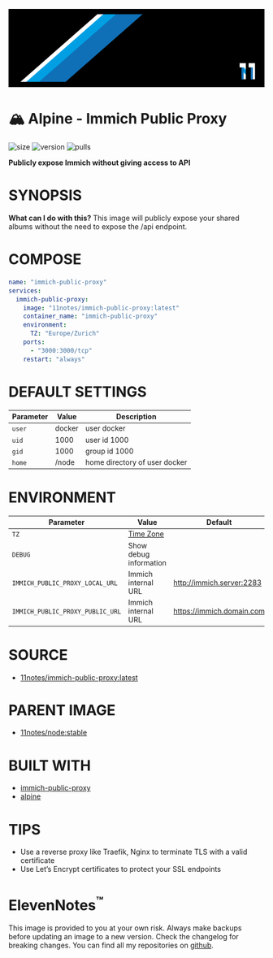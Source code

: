 ![Banner](https://github.com/11notes/defaults/blob/main/static/img/banner.png?raw=true)

# 🏔️ Alpine - Immich Public Proxy
![size](https://img.shields.io/docker/image-size/11notes/immich-public-proxy/latest?color=0eb305) ![version](https://img.shields.io/docker/v/11notes/immich-public-proxy/latest?color=eb7a09) ![pulls](https://img.shields.io/docker/pulls/11notes/immich-public-proxy?color=2b75d6)

**Publicly expose Immich without giving access to API**

# SYNOPSIS
**What can I do with this?** This image will publicly expose your shared albums without the need to expose the /api endpoint.

# COMPOSE
```yaml
name: "immich-public-proxy"
services:
  immich-public-proxy:
    image: "11notes/immich-public-proxy:latest"
    container_name: "immich-public-proxy"
    environment:
      TZ: "Europe/Zurich"
    ports:
      - "3000:3000/tcp"
    restart: "always"
```

# DEFAULT SETTINGS
| Parameter | Value | Description |
| --- | --- | --- |
| `user` | docker | user docker |
| `uid` | 1000 | user id 1000 |
| `gid` | 1000 | group id 1000 |
| `home` | /node | home directory of user docker |

# ENVIRONMENT
| Parameter | Value | Default |
| --- | --- | --- |
| `TZ` | [Time Zone](https://en.wikipedia.org/wiki/List_of_tz_database_time_zones) | |
| `DEBUG` | Show debug information | |
| `IMMICH_PUBLIC_PROXY_LOCAL_URL` | Immich internal URL | http://immich.server:2283 |
| `IMMICH_PUBLIC_PROXY_PUBLIC_URL` | Immich internal URL | https://immich.domain.com |

# SOURCE
* [11notes/immich-public-proxy:latest](https://github.com/11notes/docker-immich-public-proxy/tree/latest)

# PARENT IMAGE
* [11notes/node:stable](https://hub.docker.com/r/11notes/node)

# BUILT WITH
* [immich-public-proxy](https://github.com/alangrainger/immich-public-proxy)
* [alpine](https://alpinelinux.org)

# TIPS
* Use a reverse proxy like Traefik, Nginx to terminate TLS with a valid certificate
* Use Let’s Encrypt certificates to protect your SSL endpoints

# ElevenNotes<sup>™️</sup>
This image is provided to you at your own risk. Always make backups before updating an image to a new version. Check the changelog for breaking changes. You can find all my repositories on [github](https://github.com/11notes).
    